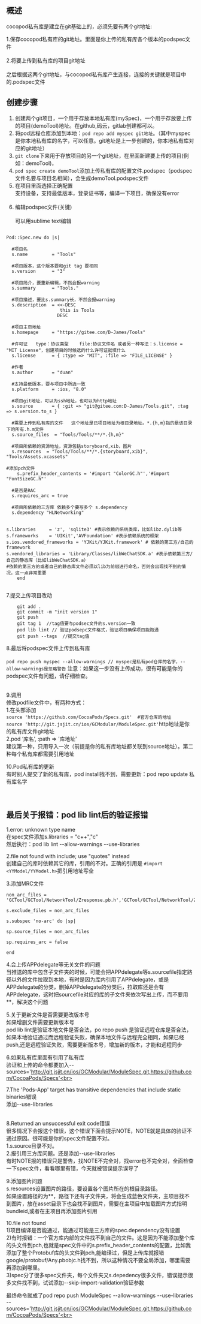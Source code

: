 ## 概述
cocopod私有库是建立在git基础上的，必须先要有两个git地址:

1.保存cocopod私有库的git地址。里面是你上传的私有库各个版本的podspec文件<br>    
2.将要上传到私有库的项目git地址<br>    
之后根据这两个git地址，与cocopod私有库产生连接，连接的关键就是项目中的.podspec文件<br>

## 创建步骤

1. 创建两个git项目，一个用于存放本地私有库(mySpec)，一个用于存放要上传的项目(demoTool)地址。在github,码云，gitlab创建都可以。<br>    
2. 将pod远程仓库添加到本地：`pod repo add myspec git地址`。（其中myspec是你本地私有库的名字，可以任意。git地址是上一步创建的，你本地私有库对应的git地址）<br>     
3. `git clone`下来用于存放项目的另一个git地址，在里面新建要上传的项目(例如：demoTool)，<br>    
4. `pod spec create demoTool`添加上传私有库的配置文件.podspec（podspec文件名要与项目名相同），会生成demoTool.podspec文件<br>
5. 在项目里面选择正确配置          
	支持设备，支持最低版本，登录证书等，编译一下项目，确保没有error<br><br>    
6. 编辑podspec文件(关键)<br>    
	可以用sublime text编辑<br>
	
```  

Pod::Spec.new do |s|

  #项目名
  s.name         = "Tools"

  #项目版本，这个版本要和git tag 要相同
  s.version      = "3"

  #项目简介，要重新编辑，不然会报warning
  s.summary      = "Tools."

  #项目描述，要比s.summary长，不然会报warning
  s.description  = <<-DESC
                    this is Tools
                   DESC

  #项目主页地址
  s.homepage     = "https://gitee.com/D-James/Tools"

  #许可证   type：协议类型    file:协议文件名 或者另一种写法：s.license = "MIT License"，创建项目的时候选的什么许可证就填什么
  s.license      = { :type => "MIT", :file => "FILE_LICENSE" }

  #作者
  s.author       = "duan"

  #支持最低版本，要与项目中所选一致
  s.platform     = :ios, "8.0"

  #项目git地址，可以为ssh地址，也可以为http地址
  s.source       = { :git => "git@gitee.com:D-James/Tools.git", :tag => s.version.to_s }

  #需要上传到私有库的文件   这个地址是已项目地址为根目录地址。*.{h,m}指的是该目录下的所有.h.m文件
  s.source_files  = "Tools/Tools/**/*.{h,m}"

  #项目所依赖的资源地址，资源包括storyboard,xib，图片
  s.resources  = "Tools/Tools/**/*.{storyboard,xib}", "Tools/Assets.xcassets"

#添加pch文件
	s.prefix_header_contents = '#import "ColorGC.h"','#import "FontSizeGC.h"'
	
  #是否是RAC
  s.requires_arc = true

  #项目所依赖的三方库 依赖多个要写多个 s.dependency
  s.dependency "HLNetworking"


s.libraries     = 'z', 'sqlite3' #表示依赖的系统类库，比如libz.dylib等
s.frameworks    = 'UIKit','AVFoundation' #表示依赖系统的框架
s.ios.vendored_frameworks = 'YJKit/YJKit.framework' # 依赖的第三方/自己的framework
s.vendored_libraries = 'Library/Classes/libWeChatSDK.a' #表示依赖第三方/自己的静态库（比如libWeChatSDK.a）
#依赖的第三方的或者自己的静态库文件必须以lib为前缀进行命名，否则会出现找不到的情况，这一点非常重要
	end
	
```    	 
7.提交上传项目改动
```
	git add .  
	git commit -m "init version 1"  
	git push  
	git tag 1  //tag值要与podsec文件的s.version一致
	pod lib lint // 验证podsepc文件格式，验证项目确保项目能跑通
	git push --tags  //提交tag值
```
8.最后将podspec文件上传到私有库<br>    
	`pod repo push myspec --allow-warnings // myspec是私有pod仓库的名字，--allow-warnings是忽略警告`
	注意：如果这一步没有上传成功，很有可能是你的podspec文件有问题，请仔细检查。
<br><br>

9.调用<br>
	修改podfile文件中，有两种方式：<br>
	    1.在头部添加<br>
	    `source 'https://github.com/CocoaPods/Specs.git'  #官方仓库的地址`<br>
	    `source 'http://git.jsjit.cn/ios/GCModular/ModuleSpec.git'`http地址是你的私有库文件git地址<br>
	    2.pod ‘库名’, :path => '库地址'<br>
建议第一种，只用导入一次（前提是你的私有库地址都关联到source地址）。第二种每个私有库都需要引用地址
<br>

10.Pod私有库的更新<br>
有时别人提交了新的私有库，pod install找不到，需要更新：pod repo update 私有库名字<br>
<br><br>

## 最后关于报错：pod lib lint后的验证报错<br>
1.error: unknown type name<br>
在spec文件添加s.libraries = "c++","c"<br>
然后执行：pod lib lint --allow-warnings --use-libraries<br>

2.file not found with <angled> include; use "quotes" instead<br>
创建自己的库时依赖其它的库，引用的不对。正确的引用是 `#import <YYModel/YYModel.h>`把引用地址写全 <br>

3.添加MRC文件<br>
```
non_arc_files = 'GCTool/GCTool/NetworkTool/Zresponse.pb.h','GCTool/GCTool/NetworkTool/Zresponse.pb.m'

s.exclude_files = non_arc_files

s.subspec 'no-arc' do |sp|

sp.source_files = non_arc_files

sp.requires_arc = false

end
```
4.会上传APPdelegate等无关文件的问题<br>
当推送的库中包含子文件夹的时候，可能会把APPdelegate等s.sourcefile指定路径以外的文件拉取到本地，有时是因为库内引用了APPdelegate，或是APPdelegate的分类，删掉APPdelegate的分类后，拉取库还是会有APPdelegate，这时把sourcefile对应的库的子文件夹依次写出上传，而不要用**，解决这个问题<br>


5.关于更新文件是否需要更改版本号<br>
如果增删文件需要更新版本号<br>
pod lib lint是验证本地文件是否合法，po repo push 是验证远程仓库是否合法，如果本地验证通过而远程验证失败，确保本地文件与远程完全相同，如果已经push,还是远程验证失败，需要更新版本号，增加新的版本，才能和远程同步

6.如果私有库里面有引用了私有库<br>
验证和上传的命令都要加入--sources='http://git.jsjit.cn/ios/GCModular/ModuleSpec.git,https://github.com/CocoaPods/Specs'<br>

7.The 'Pods-App' target has transitive dependencies that include static binaries错误<br>
添加--use-libraries<br><br>

8.Returned an unsuccessful exit code错误<br>
很多情况下会报这个错误，这个错误下面会提示NOTE，NOTE就是具体的验证不通过原因。很可能是你的spec文件配置不对。<br>
1.s.source目录不对。<br>
2.报引用三方库问题。还是添加--use-libraries<br>
有时NOTE报的错误只是警告，找NOTE不完全对，找error也不完全对，全面检查一下spec文件，看看哪里有错，今天就被错误提示误导了<br>

9.添加图片问题<br>
s.resources设置图片的路径，要设置各个图片所在的根目录路径。<br>
如果设置路径的为**，路径下还有子文件夹，将会生成蓝色文件夹，主项目找不到图片，放在asset目录下也会找不到图片，需要在主项目中加载图片方式指明bundleid,或者在主项目再添加图片引用<br>

10.file not found<br>
1)项目编译是否能通过，能通过可能是三方库的spec.dependency没有设置<br>
2)有时报错：一个官方库内部的文件找不到自己的文件。这是因为不能添加整个库的头文件到pch,也就是spec文件中的s.prefix_header_contents的配置，比如我添加了整个Protobuf库的头文件到pch,能编译过，但是上传库就报错google/protobuf/Any.pbobjc.h找不到，所以这种情况不要全局添加，哪里需要再添加到哪里。<br>
3)spec分了很多spec文件夹，每个文件夹又s.depedency很多文件，错误提示很多文件找不到，试试添加--skip-import-validation验证参数

最终命令就成了pod repo push ModuleSpec --allow-warnings --use-libraries --sources='http://git.jsjit.cn/ios/GCModular/ModuleSpec.git,https://github.com/CocoaPods/Specs'<br>

